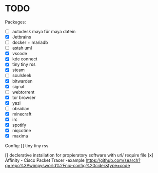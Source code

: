# TODO

Packages:
- [ ] autodesk maya für maya datein 
- [x] Jetbrains
- [ ] docker + mariadb
- [ ] astah uml
- [x] vscode
- [x] kde connect
- [x] tiny tiny rss
- [x] steam
- [ ] soulsleek
- [x] bitwarden
- [x] signal
- [ ] webtorrent
- [x] tor browser
- [x] yazi
- [ ] obsidian
- [x] minecraft
- [x] irc
- [x] spotify
- [x] niqcotine
- [x] maxima

Config:
[] tiny tiny rss


[] declerative installation for propieratory software with url/ require file
    [x] Affinity
    - Cisco Packet Tracer
        -example https://github.com/search?q=repo%3Awimpysworld%2Fnix-config%20cider&type=code

